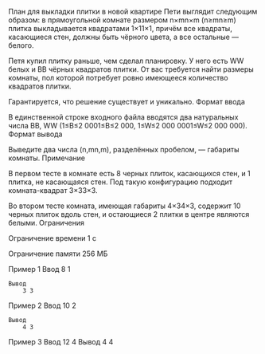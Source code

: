 План для выкладки плитки в новой квартире Пети выглядит следующим образом: в прямоугольной комнате размером n×mn×m (n≥mn≥m) плитка выкладывается квадратами 1×11×1, причём все квадраты, касающиеся стен, должны быть чёрного цвета, а все остальные — белого.

Петя купил плитку раньше, чем сделал планировку. У него есть WW белых и BB чёрных квадратов плитки. От вас требуется найти размеры комнаты, пол которой потребует ровно имеющееся количество квадратов плитки.

Гарантируется, что решение существует и уникально.
Формат ввода

В единственной строке входного файла вводятся два натуральных числа BB, WW (1≤B≤2 0001≤B≤2 000, 1≤W≤2 000 0001≤W≤2 000 000).
Формат вывода

Выведите два числа (n,mn,m), разделённых пробелом, — габариты комнаты.
Примечание

В первом тесте в комнате есть 8 черных плиток, касающихся стен, и 1 плитка, не касающаяся стен. Под такую конфигурацию подходит комната-квадрат 3×33×3.

Во втором тесте комната, имеющая габариты 4×34×3, содержит 10 черных плиток вдоль стен, и остающиеся 2 плитки в центре являются белыми.
Ограничения

Ограничение времени
    1 с

Ограничение памяти
    256 МБ

Пример 1
    Ввод
        8 1

    Вывод
        3 3

Пример 2
    Ввод
        10 2

    Вывод
        4 3

Пример 3
    Ввод
        12 4
    Вывод
        4 4
